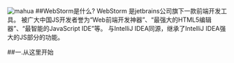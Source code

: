 ![mahua](http://img5.imgtn.bdimg.com/it/u=3048431654,2618673799&fm=11&gp=0.jpg)
##WebStorm是什么?
WebStorm 是jetbrains公司旗下一款前端开发工具。
被广大中国JS开发者誉为“Web前端开发神器”、“最强大的HTML5编辑器”、“最智能的JavaScript IDE”等。
与IntelliJ IDEA同源，继承了IntelliJ IDEA强大的JS部分的功能。

##一.从这里开始
